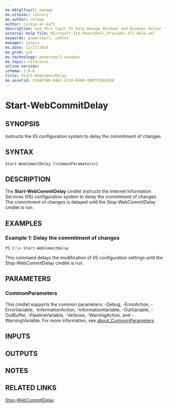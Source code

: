 ```yaml
---
ms.mktglfcycl: manage
ms.sitesec: library
ms.author: coreyp
author: coreyp-at-msft
description: Use this topic to help manage Windows and Windows Server technologies with Windows PowerShell.
external help file: Microsoft.IIS.PowerShell.Provider.dll-Help.xml
keywords: powershell, cmdlet
manager: jasgro
ms.date: 12/27/2016
ms.prod: w10
ms.technology: powershell-windows
ms.topic: reference
online version: 
schema: 2.0.0
title: Start-WebCommitDelay
ms.assetid: C584F5BD-B461-4210-B4B0-99B7F2EA2E90
---
```


# Start-WebCommitDelay

## SYNOPSIS
Instructs the IIS configuration system to delay the commitment of changes.

## SYNTAX

```
Start-WebCommitDelay [<CommonParameters>]
```

## DESCRIPTION
The **Start-WebCommitDelay** cmdlet instructs the Internet Information Services (IIS) configuration system to delay the commitment of changes.
The commitment of changes is delayed until the Stop-WebCommitDelay cmdlet is run.

## EXAMPLES

### Example 1: Delay the commitment of changes
```
PS C:\> Start-WebCommitDelay
```

This command delays the modification of IIS configuration settings until the Stop-WebCommitDelay cmdlet is run.

## PARAMETERS

### CommonParameters
This cmdlet supports the common parameters: -Debug, -ErrorAction, -ErrorVariable, -InformationAction, -InformationVariable, -OutVariable, -OutBuffer, -PipelineVariable, -Verbose, -WarningAction, and -WarningVariable. For more information, see [about_CommonParameters](http://go.microsoft.com/fwlink/?LinkID=113216).

## INPUTS

## OUTPUTS

## NOTES

## RELATED LINKS

[Stop-WebCommitDelay](./stop-webcommitdelay.md)



